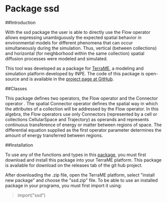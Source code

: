 # Package ssd

##Introduction

With the ssd package the user is able to directly use 
the Flow operator allows expressing unambiguously the expected 
spatial behavior in environmental models for different phenomena 
that can occur simultaneously during the simulation. Thus, 
vertical (between collections) and horizontal (for neighborhood 
within the same collection) spatial diffusion processes were 
modeled and simulated.

This tool was developed as a package for 
[TerraME](https://github.com/TerraME/terrame/wiki), a modeling 
and simulation platform developed by INPE.
The code of this package is open-source and is available in 
the [project page at GitHub](https://github.com/afancio/ssd).

##Classes

This package defines two operators, the Flow operator and the 
Connector operator .
The spatial Connector operator defines the spatial way in which the 
attributes of a collection will be addressed by the Flow operator.
In this algebra, the Flow operators use only Connectors 
(represented by a cell or collections CellularSpace and Trajectory) 
as operands and represents continuous transference of energy or 
matter between regions of space. The differential equation supplied 
as the first operator parameter determines the amount of energy 
transferred between regions.

##Installation

 To use any of the functions and types in 
 this [package](https://github.com/TerraME/terrame/wiki/Packages), 
 you must first download and install this package into your 
 TerraME platform. This package is available for download on the 
 releases tab of the git hub project.

 After downloading the .zip file, open the TerraME platform, select 
 "install new package" and choose the "ssd.zip" file. To be able 
 to use an installed package in your programs, you must first import 
 it using:
> import("ssd")
